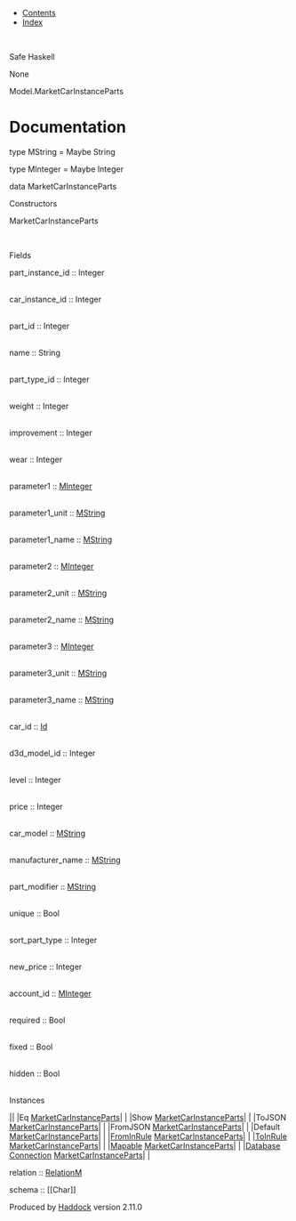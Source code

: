 -   [Contents](index.html)
-   [Index](doc-index.html)

 

Safe Haskell

None

Model.MarketCarInstanceParts

Documentation
=============

type MString = Maybe String

type MInteger = Maybe Integer

data MarketCarInstanceParts

Constructors

MarketCarInstanceParts

 

Fields

part\_instance\_id :: Integer  
 

car\_instance\_id :: Integer  
 

part\_id :: Integer  
 

name :: String  
 

part\_type\_id :: Integer  
 

weight :: Integer  
 

improvement :: Integer  
 

wear :: Integer  
 

parameter1 :: [MInteger](Model-MarketCarInstanceParts.html#t:MInteger)  
 

parameter1\_unit :: [MString](Model-MarketCarInstanceParts.html#t:MString)  
 

parameter1\_name :: [MString](Model-MarketCarInstanceParts.html#t:MString)  
 

parameter2 :: [MInteger](Model-MarketCarInstanceParts.html#t:MInteger)  
 

parameter2\_unit :: [MString](Model-MarketCarInstanceParts.html#t:MString)  
 

parameter2\_name :: [MString](Model-MarketCarInstanceParts.html#t:MString)  
 

parameter3 :: [MInteger](Model-MarketCarInstanceParts.html#t:MInteger)  
 

parameter3\_unit :: [MString](Model-MarketCarInstanceParts.html#t:MString)  
 

parameter3\_name :: [MString](Model-MarketCarInstanceParts.html#t:MString)  
 

car\_id :: [Id](Model-General.html#t:Id)  
 

d3d\_model\_id :: Integer  
 

level :: Integer  
 

price :: Integer  
 

car\_model :: [MString](Model-MarketCarInstanceParts.html#t:MString)  
 

manufacturer\_name :: [MString](Model-MarketCarInstanceParts.html#t:MString)  
 

part\_modifier :: [MString](Model-MarketCarInstanceParts.html#t:MString)  
 

unique :: Bool  
 

sort\_part\_type :: Integer  
 

new\_price :: Integer  
 

account\_id :: [MInteger](Model-MarketCarInstanceParts.html#t:MInteger)  
 

required :: Bool  
 

fixed :: Bool  
 

hidden :: Bool  
 

Instances

||
|Eq [MarketCarInstanceParts](Model-MarketCarInstanceParts.html#t:MarketCarInstanceParts)| |
|Show [MarketCarInstanceParts](Model-MarketCarInstanceParts.html#t:MarketCarInstanceParts)| |
|ToJSON [MarketCarInstanceParts](Model-MarketCarInstanceParts.html#t:MarketCarInstanceParts)| |
|FromJSON [MarketCarInstanceParts](Model-MarketCarInstanceParts.html#t:MarketCarInstanceParts)| |
|Default [MarketCarInstanceParts](Model-MarketCarInstanceParts.html#t:MarketCarInstanceParts)| |
|[FromInRule](Data-InRules.html#t:FromInRule) [MarketCarInstanceParts](Model-MarketCarInstanceParts.html#t:MarketCarInstanceParts)| |
|[ToInRule](Data-InRules.html#t:ToInRule) [MarketCarInstanceParts](Model-MarketCarInstanceParts.html#t:MarketCarInstanceParts)| |
|[Mapable](Model-General.html#t:Mapable) [MarketCarInstanceParts](Model-MarketCarInstanceParts.html#t:MarketCarInstanceParts)| |
|[Database](Model-General.html#t:Database) [Connection](Data-SqlTransaction.html#t:Connection) [MarketCarInstanceParts](Model-MarketCarInstanceParts.html#t:MarketCarInstanceParts)| |

relation :: [RelationM](Data-Relation.html#t:RelationM)

schema :: [[Char]]

Produced by [Haddock](http://www.haskell.org/haddock/) version 2.11.0
